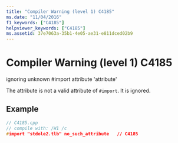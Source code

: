 ```yaml
---
title: "Compiler Warning (level 1) C4185"
ms.date: "11/04/2016"
f1_keywords: ["C4185"]
helpviewer_keywords: ["C4185"]
ms.assetid: 37e7063a-35b1-4e05-ae31-e811dced02b9
---
```

# Compiler Warning (level 1) C4185

ignoring unknown #import attribute 'attribute'

The attribute is not a valid attribute of `#import`. It is ignored.

## Example

```cpp
// C4185.cpp
// compile with: /W1 /c
#import "stdole2.tlb" no_such_attribute   // C4185
```
